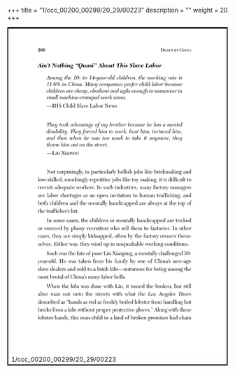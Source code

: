 +++
title = "1/ccc_00200_00299/20_29/00223"
description = ""
weight = 20
+++

<table style="border:2px solid black;max-width:800px;max-height:800px;" 
><tr><td>
<img class="center-fit-jpg"
src="/jpg_/out_jpg_dbc_223.jpg">
1/ccc_00200_00299/20_29/00223
</img></td></tr></table>
